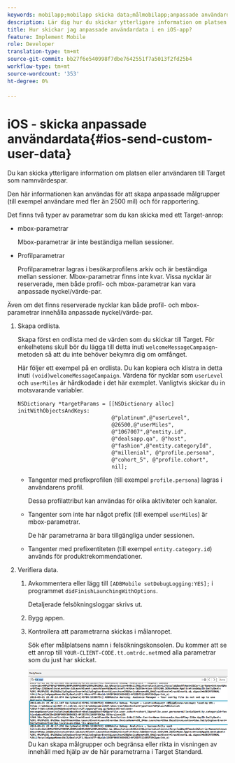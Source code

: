 ```yaml
---
keywords: mobilapp;mobilapp skicka data;målmobilapp;anpassade användardata för mobilapp;anpassade data för mobilapp
description: Lär dig hur du skickar ytterligare information om platsen eller användaren till Adobe Target som namnvärdespar som hjälper dig att skapa anpassade målgrupper.
title: Hur skickar jag anpassade användardata i en iOS-app?
feature: Implement Mobile
role: Developer
translation-type: tm+mt
source-git-commit: bb27f6e540998f7dbe7642551f7a5013f2fd25b4
workflow-type: tm+mt
source-wordcount: '353'
ht-degree: 0%

---
```



# iOS - skicka anpassade användardata{#ios-send-custom-user-data}

Du kan skicka ytterligare information om platsen eller användaren till Target som namnvärdespar.

Den här informationen kan användas för att skapa anpassade målgrupper (till exempel användare med fler än 2500 mil) och för rapportering.

Det finns två typer av parametrar som du kan skicka med ett Target-anrop:

* mbox-parametrar

   Mbox-parametrar är inte beständiga mellan sessioner.
* Profilparametrar

   Profilparametrar lagras i besökarprofilens arkiv och är beständiga mellan sessioner. Mbox-parametrar finns inte kvar. Vissa nycklar är reserverade, men både profil- och mbox-parametrar kan vara anpassade nyckel/värde-par.

Även om det finns reserverade nycklar kan både profil- och mbox-parametrar innehålla anpassade nyckel/värde-par.

1. Skapa ordlista.

   Skapa först en ordlista med de värden som du skickar till Target. För enkelhetens skull bör du lägga till detta inuti `welcomeMessageCampaign`-metoden så att du inte behöver bekymra dig om omfånget.

   Här följer ett exempel på en ordlista. Du kan kopiera och klistra in detta inuti `(void)welcomeMessageCampaign`. Värdena för nycklar som `userLevel` och `userMiles` är hårdkodade i det här exemplet. Vanligtvis skickar du in motsvarande variabler.

   ```
   NSDictionary *targetParams = [[NSDictionary alloc] initWithObjectsAndKeys: 
                                 @"platinum",@"userLevel", 
                                 @26500,@"userMiles", 
                                 @"1067007",@"entity.id", 
                                 @"dealsapp.qa", @"host", 
                                 @"fashion",@"entity.categoryId", 
                                 @"millenial", @"profile.persona", 
                                 @"cohort_5", @"profile.cohort", 
                                 nil];
   ```

   * Tangenter med prefixprofilen (till exempel `profile.persona`) lagras i användarens profil.

      Dessa profilattribut kan användas för olika aktiviteter och kanaler.

   * Tangenter som inte har något prefix (till exempel `userMiles`) är mbox-parametrar.

      De här parametrarna är bara tillgängliga under sessionen.

   * Tangenter med prefixentiteten (till exempel `entity.category.id`) används för produktrekommendationer.

1. Verifiera data.
   1. Avkommentera eller lägg till `[ADBMobile setDebugLogging:YES];` i programmet `didFinishLaunchingWithOptions`.

      Detaljerade felsökningsloggar skrivs ut.
   1. Bygg appen.
   1. Kontrollera att parametrarna skickas i målanropet.

      Sök efter målplatsens namn i felsökningskonsolen. Du kommer att se ett anrop till `YOUR-CLIENT-CODE.tt.omtrdc.net`med alla parametrar som du just har skickat.

      ![](assets/mobile-debug.png)
   Du kan skapa målgrupper och begränsa eller rikta in visningen av innehåll med hjälp av de här parametrarna i Target Standard.
